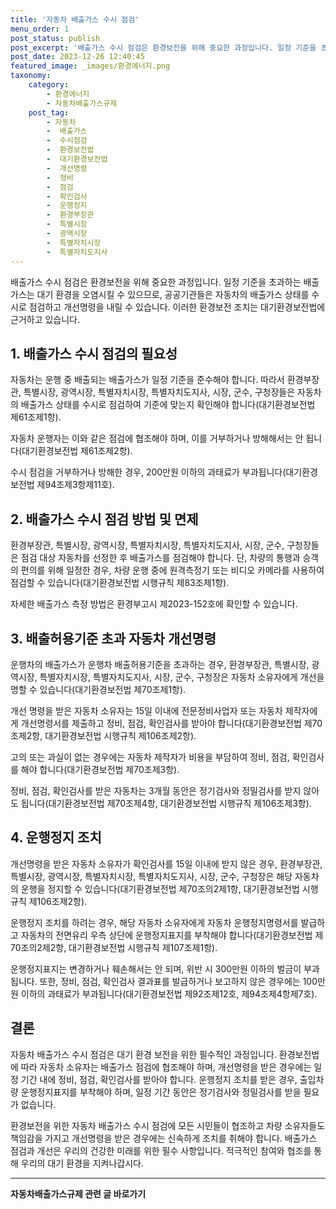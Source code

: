 ```yaml
---
title: '자동차 배출가스 수시 점검'
menu_order: 1
post_status: publish
post_excerpt: '배출가스 수시 점검은 환경보전을 위해 중요한 과정입니다. 일정 기준을 초과하는 배출가스는 대기 환경을 오염시킬 수 있으므로, 공공기관들은 자동차의 배출가스 상태를 수시로 점검하고 개선명령을 내릴 수 있습니다. 이러한 환경보전 조치는 대기환경보전법에 근거하고 있습니다.'
post_date: 2023-12-26 12:40:45
featured_image: _images/환경에너지.png
taxonomy:
    category:
        - 환경에너지
        - 자동차배출가스규제
    post_tag:
        - 자동차
        -  배출가스
        -  수시점검
        -  환경보전법
        -  대기환경보전법
        -  개선명령
        -  정비
        -  점검
        -  확인검사
        -  운행정지
        -  환경부장관
        -  특별시장
        -  광역시장
        -  특별자치시장
        -  특별자치도지사
---
```



배출가스 수시 점검은 환경보전을 위해 중요한 과정입니다. 일정 기준을 초과하는 배출가스는 대기 환경을 오염시킬 수 있으므로, 공공기관들은 자동차의 배출가스 상태를 수시로 점검하고 개선명령을 내릴 수 있습니다. 이러한 환경보전 조치는 대기환경보전법에 근거하고 있습니다.

## 1. 배출가스 수시 점검의 필요성

자동차는 운행 중 배출되는 배출가스가 일정 기준을 준수해야 합니다. 따라서 환경부장관, 특별시장, 광역시장, 특별자치시장, 특별자치도지사, 시장, 군수, 구청장들은 자동차의 배출가스 상태를 수시로 점검하여 기준에 맞는지 확인해야 합니다(대기환경보전법 제61조제1항).

자동차 운행자는 이와 같은 점검에 협조해야 하며, 이를 거부하거나 방해해서는 안 됩니다(대기환경보전법 제61조제2항).

수시 점검을 거부하거나 방해한 경우, 200만원 이하의 과태료가 부과됩니다(대기환경보전법 제94조제3항제11호).

## 2. 배출가스 수시 점검 방법 및 면제

환경부장관, 특별시장, 광역시장, 특별자치시장, 특별자치도지사, 시장, 군수, 구청장들은 점검 대상 자동차를 선정한 후 배출가스를 점검해야 합니다. 단, 차량의 통행과 승객의 편의를 위해 일정한 경우, 차량 운행 중에 원격측정기 또는 비디오 카메라를 사용하여 점검할 수 있습니다(대기환경보전법 시행규칙 제83조제1항).

자세한 배출가스 측정 방법은 환경부고시 제2023-152호에 확인할 수 있습니다.

## 3. 배출허용기준 초과 자동차 개선명령

운행차의 배출가스가 운행차 배출허용기준을 초과하는 경우, 환경부장관, 특별시장, 광역시장, 특별자치시장, 특별자치도지사, 시장, 군수, 구청장은 자동차 소유자에게 개선을 명할 수 있습니다(대기환경보전법 제70조제1항).

개선 명령을 받은 자동차 소유자는 15일 이내에 전문정비사업자 또는 자동차 제작자에게 개선명령서를 제출하고 정비, 점검, 확인검사를 받아야 합니다(대기환경보전법 제70조제2항, 대기환경보전법 시행규칙 제106조제2항).

고의 또는 과실이 없는 경우에는 자동차 제작자가 비용을 부담하여 정비, 점검, 확인검사를 해야 합니다(대기환경보전법 제70조제3항).

정비, 점검, 확인검사를 받은 자동차는 3개월 동안은 정기검사와 정밀검사를 받지 않아도 됩니다(대기환경보전법 제70조제4항, 대기환경보전법 시행규칙 제106조제3항).

## 4. 운행정지 조치

개선명령을 받은 자동차 소유자가 확인검사를 15일 이내에 받지 않은 경우, 환경부장관, 특별시장, 광역시장, 특별자치시장, 특별자치도지사, 시장, 군수, 구청장은 해당 자동차의 운행을 정지할 수 있습니다(대기환경보전법 제70조의2제1항, 대기환경보전법 시행규칙 제106조제2항).

운행정지 조치를 하려는 경우, 해당 자동차 소유자에게 자동차 운행정지명령서를 발급하고 자동차의 전면유리 우측 상단에 운행정지표지를 부착해야 합니다(대기환경보전법 제70조의2제2항, 대기환경보전법 시행규칙 제107조제1항).

운행정지표지는 변경하거나 훼손해서는 안 되며, 위반 시 300만원 이하의 벌금이 부과됩니다. 또한, 정비, 점검, 확인검사 결과표를 발급하거나 보고하지 않은 경우에는 100만원 이하의 과태료가 부과됩니다(대기환경보전법 제92조제12호, 제94조제4항제7호).

## 결론

자동차 배출가스 수시 점검은 대기 환경 보전을 위한 필수적인 과정입니다. 환경보전법에 따라 자동차 소유자는 배출가스 점검에 협조해야 하며, 개선명령을 받은 경우에는 일정 기간 내에 정비, 점검, 확인검사를 받아야 합니다. 운행정지 조치를 받은 경우, 출입차량 운행정지표지를 부착해야 하며, 일정 기간 동안은 정기검사와 정밀검사를 받을 필요가 없습니다.

환경보전을 위한 자동차 배출가스 수시 점검에 모든 시민들이 협조하고 차량 소유자들도 책임감을 가지고 개선명령을 받은 경우에는 신속하게 조치를 취해야 합니다. 배출가스 점검과 개선은 우리의 건강한 미래를 위한 필수 사항입니다. 적극적인 참여와 협조를 통해 우리의 대기 환경을 지켜나갑시다.
<!-- wp:separator -->
<hr class="wp-block-separator has-alpha-channel-opacity"/>
<!-- /wp:separator -->

<!-- wp:group {"backgroundColor":"base","layout":{"type":"constrained"}} -->
<div class="wp-block-group has-base-background-color has-background"><!-- wp:paragraph {"align":"center","fontSize":"medium"} -->
<p class="has-text-align-center has-large-font-size"><strong>자동차배출가스규제 관련 글 바로가기</strong></p>
<!-- /wp:paragraph -->


<!-- wp:latest-posts
{"categories":[{"id":35855,"count":19,"description":"","link":"https://uknowlaw.com/category/%ec%9e%90%eb%8f%99%ec%b0%a8%eb%b0%b0%ec%b6%9c%ea%b0%80%ec%8a%a4%ea%b7%9c%ec%a0%9c/","name":"자동차배출가스규제","slug":"자동차배출가스규제","taxonomy":"category","parent":0,"meta":[],"_links":{"self":[{"href":"https://uknowlaw.com/wp-json/wp/v2/categories/35855"}],"collection":[{"href":"https://uknowlaw.com/wp-json/wp/v2/categories"}],"about":[{"href":"https://uknowlaw.com/wp-json/wp/v2/taxonomies/category"}],"wp:post_type":[{"href":"https://uknowlaw.com/wp-json/wp/v2/posts?categories=35855"}],"curies":[{"name":"wp","href":"https://api.w.org/{rel}","templated":true}]}}],"postsToShow":100,"excerptLength":28,"postLayout":"grid","columns":2,"featuredImageAlign":"left","featuredImageSizeSlug":"large","fontSize":"small"} /--></div>
<!-- /wp:group -->